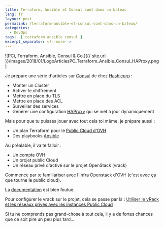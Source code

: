 ```yaml
---
title: Terraform, Ansible et Consul sont dans un bateau
lang: fr
layout: post
permalink: /terraform-ansible-et-consul-sont-dans-un-bateau/
categories:
  - DevOps
tags:  [ terraform ansible consul ]
excerpt_separator: <!--more-->
---
```

![PCi, Terraform, Ansible, Consul & Co.]({{ site.url }}/images/2018/01/LogoArticlesPC_Terraform_Ansible_Consul_HAProxy.png)

Je prépare une série d'articles sur [Consul](https://www.consul.io/) de chez [Hashicorp](https://www.hashicorp.com/) :
- Monter un Cluster
- Activer le chiffrement
- Mettre en place du TLS
- Mettre en place des ACL
- Surveiller des services
- Générer une configuration [HAProxy](https://www.haproxy.org/) qui se met à jour dynamiquement

<!--more-->

Mais pour que tu puisses jouer avec tout cela toi même, je prépare aussi :
- Un plan Terraform pour le [Public Cloud d'OVH](https://www.ovh.com/fr/public-cloud/instances/)
- Des playbooks [Ansible](https://www.ansible.com/)

Au préalable, il va te falloir :
- Un compte OVH
- Un projet public Cloud
- Un réseau privé d'activé sur le projet OpenStack (vrack)

Commence par te familiariser avec l'infra Openstack d'OVH (c'est avec ça que tourne le public cloud).

La [documentation](https://docs.ovh.com/fr/public-cloud/) est bien foutue.

Pour configurer le vrack sur le projet, cela se passe par là :
[Utiliser le vRack et les réseaux privés avec les instances Public Cloud](https://docs.ovh.com/fr/public-cloud/utiliser-le-vrack-et-les-reseaux-prives-avec-les-instances-public-cloud/)

Si tu ne comprends pas grand-chose à tout cela, il y a de fortes chances que ce soit pire un peu plus tard...

